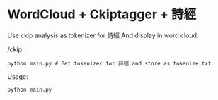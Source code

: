 # WordCloud + Ckiptagger + 詩經

Use ckip analysis as tokenizer for 詩經
And display in word cloud.

/ckip:
```
python main.py # Get tokenizer for 詩經 and store as tokenize.txt
```

Usage:
```
python main.py
```